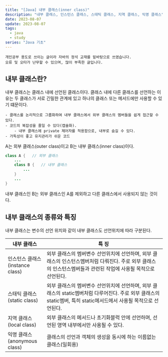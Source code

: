 ```yaml
---
title: "[Java] 내부 클래스(inner class)"
description: "내부 클래스, 인스턴스 클래스, 스태틱 클래스, 지역 클래스, 익명 클래스"
date: 2023-08-07
update: 2023-08-07
tags:
  - java
  - study
series: "Java 기초"
---
```


```
개인공부 용도로 쓰이는 글이라 자바의 정석 교재를 밑바탕으로 쓰였습니다.
오류 및 오타가 난무할 수 있으며, 많이 부족한 글입니다.
```

## 내부 클래스란?

내부 클래스는 클래스 내에 선언된 클래스이다.
클래스 내에 다른 클래스를 선언하는 이유는 두 클래스가 서로 긴밀한 관계에 있고 하나의 클래스 또는 메서드에만 사용할 수 있기 떄문이다.

```
- 클래스를 논리적으로 그룹화하여 내부 클래스에서 외부 클래스의 멤버들을 쉽게 접근할 수 있다.
- 코드의 복잡성을 줄일 수 있다(캡슐화).
    - 내부 클래스에 private 제어자를 적용함으로, 내부로 숨길 수 있다.
- 가독성이 좋고 유지관리가 쉬운 코드
```

A는 외부 클래스(outer class)이고 B는 내부 클래스(inner class)이다.

```java
class A {   // 외부 클래스
    ...
    class B {   // 내부 클래스
        ...
    }
    ...
}
```

내부 클래스인 B는 외부 클래스인 A를 제외하고 다른 클래스에서 사용되지 않는 것이다.

## 내부 클래스의 종류와 특징

내부 클래스는 변수의 선언 위치와 같이 내부 클래스도 선언위치에 따라 구분된다.

| 내부 클래스 | 특 징 |
| --- | --- |
|인스턴스 클래스<br>(instance class)| 외부 클래스의 멤버변수 선언위치에 선언하며, 외부 클래스의 인스턴스멤버처럼 다뤄진다. 주로 외부 클래스의 인스턴스멤버들과 관련된 작업에 사용될 목적으로 선언된다.|
|스태틱 클래스<br>(static class)| 외부 클래스의 멤버변수 선언위치에 선언하며, 외부 클래스의 static멤버처럼 다루어진다. 주로 외부 클래스의 static멤버, 특히 static메서드에서 사용될 목적으로 선언된다.|
|지역 클래스<br>(local class)| 외부 클래스의 메서드나 초기화블럭 안에 선언하며, 선언된 영역 내부에서만 사용될 수 있다.|
|익명 클래스<br>(anonymous class) | 클래스의 선언과 객체의 생성을 동시에 하는 이름없는 클래스(일회용) |